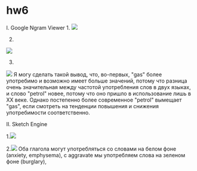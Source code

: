# hw6
I. Google Ngram Viewer
1.
![](https://pp.userapi.com/c847123/v847123860/120e1/mEaf_DOoZhc.jpg)


2.
![](https://pp.userapi.com/c846016/v846016860/12c0a/b2IhDH80PPk.jpg)


3.
![](https://pp.userapi.com/c846419/v846419809/1db4b/ddolwPKyvQk.jpg)
Я могу сделать такой вывод, что, во-первых, "gas" более употребимо и возможно имеет больше значений, потому что разница очень значительная между частотой употребления слов в двух языках, и слово "petrol" новее, потому что оно пришло в использование лишь в XX веке. Однако постепенно более современное "petrol" вымещает "gas", если смотреть на тенденции повышения и снижения употребимости соответственно.

II. Sketch Engine

1.![](https://pp.userapi.com/c846121/v846121093/1d577/fh9XGndeYuo.jpg)


2.![](https://pp.userapi.com/c846121/v846121935/1c71a/-BeGs_U_wY8.jpg)
Оба глагола могут употребляться со словами на белом фоне (anxiety, emphysema), с aggravate мы употребляем слова на зеленом фоне (burglary),
